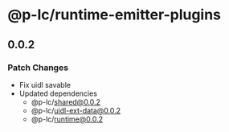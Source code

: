 # @p-lc/runtime-emitter-plugins

## 0.0.2

### Patch Changes

- Fix uidl savable
- Updated dependencies
  - @p-lc/shared@0.0.2
  - @p-lc/uidl-ext-data@0.0.2
  - @p-lc/runtime@0.0.2
